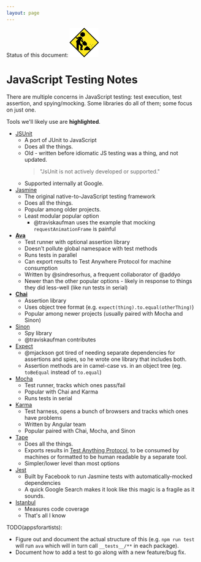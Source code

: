 ```yaml
---
layout: page
---
```


Status of this document: ![](../../_assets/under-construction.gif)

# JavaScript Testing Notes

There are multiple concerns in JavaScript testing: test execution, test assertion, and spying/mocking.  Some libraries do all of them; some focus on just one.

Tools we'll likely use are **highlighted**.

- [JSUnit](https://github.com/pivotal/jsunit)
  - A port of JUnit to JavaScript
  - Does all the things.
  - Old - written before idiomatic JS testing was a thing, and not updated.
    > "JsUnit is not actively developed or supported."
  - Supported internally at Google.
- [Jasmine](http://jasmine.github.io/edge/introduction.html)
  - The original native-to-JavaScript testing framework
  - Does all the things.
  - Popular among older projects.
  - Least modular popular option
    - @traviskaufman uses the example that mocking `requestAnimationFrame` is painful
- **[Ava](https://github.com/avajs/ava)**
  - Test runner with optional assertion library
  - Doesn't pollute global namespace with test methods
  - Runs tests in parallel
  - Can export results to Test Anywhere Protocol for machine consumption
  - Written by @sindresorhus, a frequent collaborator of @addyo
  - Newer than the other popular options - likely in response to things they did less-well (like run tests in serial)
- **[Chai](http://chaijs.com/)**
  - Assertion library
  - Uses object tree format (e.g. `expect(thing).to.equal(otherThing)`)
  - Popular among newer projects (usually paired with Mocha and Sinon)
- [Sinon](http://sinonjs.org/)
  - Spy library
  - @traviskaufman contributes
- [Expect](https://github.com/mjackson/expect)
  - @mjackson got tired of needing separate dependencies for assertions and spies, so he wrote one library that includes both.
  - Assertion methods are in camel-case vs. in an object tree (eg. `toBeEqual` instead of `to.equal`)
- [Mocha](http://mochajs.org/)
  - Test runner, tracks which ones pass/fail
  - Popular with Chai and Karma
  - Runs tests in serial
- [Karma](https://karma-runner.github.io/1.0/index.html)
  - Test harness, opens a bunch of browsers and tracks which ones have problems
  - Written by Angular team
  - Popular paired with Chai, Mocha, and Sinon
- [Tape](https://www.npmjs.com/package/tape)
  - Does all the things.
  - Exports results in [Test Anything Protocol](https://testanything.org/), to be consumed by machines or formatted to be human readable by a separate tool.
  - Simpler/lower level than most options
- [Jest](https://facebook.github.io/jest/)
  - Built by Facebook to run Jasmine tests with automatically-mocked dependencies
  - A quick Google Search makes it look like this magic is a fragile as it sounds.
- [Istanbul](https://github.com/gotwarlost/istanbul)
  - Measures code coverage
  - That's all I know

TODO(appsforartists): 
- Figure out and document the actual structure of this (e.g. `npm run test` will run `ava` which will in turn call `__tests__/**` in each package).  
- Document how to add a test to go along with a new feature/bug fix.